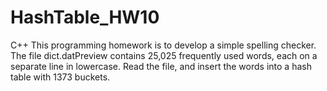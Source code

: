 # HashTable_HW10
C++ This programming homework is to develop a simple spelling  checker. The file dict.datPreview contains 25,025 frequently  used words, each on a separate line in lowercase. Read the  file, and insert the words into a hash table with 1373 buckets.
